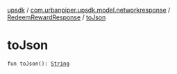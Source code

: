 [upsdk](../../index.md) / [com.urbanpiper.upsdk.model.networkresponse](../index.md) / [RedeemRewardResponse](index.md) / [toJson](./to-json.md)

# toJson

`fun toJson(): `[`String`](https://kotlinlang.org/api/latest/jvm/stdlib/kotlin/-string/index.html)